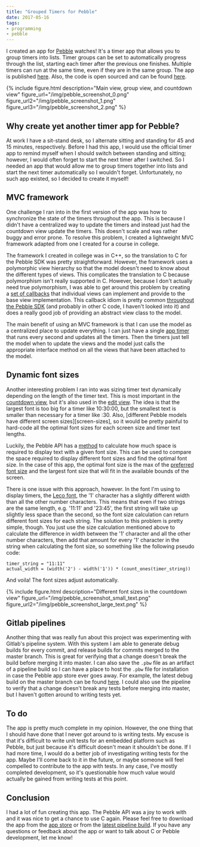 ```yaml
---
title: "Grouped Timers for Pebble"
date: 2017-05-16
tags:
- programming
- pebble
---
```


I created an app for [Pebble][pebble-link] watches! It's a timer app that
allows you to group timers into lists. Timer groups can be set to automatically
progress through the list, starting each timer after the previous one finishes.
Multiple timers can run at the same time, even if they are in the same group.
The app is published [here][app-link]. Also, the code is open sourced and can
be found [here][code-link].

<!--more-->

{% include figure.html description="Main view, group view, and countdown view"
figure_url="/img/pebble_screenshot_0.png"
figure_url2="/img/pebble_screenshot_1.png"
figure_url3="/img/pebble_screenshot_2.png" %}

## Why create yet another timer app for Pebble?
At work I have a sit-stand desk, so I alternate sitting and standing for 45 and
15 minutes, respectively. Before I had this app, I would use the official timer
app to remind myself when I should switch between standing and sitting; however,
I would often forget to start the next timer after I switched. So I needed an
app that would allow me to group timers together into lists and start the next
timer automatically so I wouldn't forget. Unfortunately, no such app existed, so
I decided to create it myself!

## MVC framework
One challenge I ran into in the first version of the app was how to synchronize
the state of the timers throughout the app. This is because I didn't have a
centralized way to update the timers and instead just had the countdown view
update the timers. This doesn't scale and was rather buggy and error prone.
To resolve this problem, I created a lightweight MVC framework adapted from one
I created for a course in college.

The framework I created in college was in C++, so the translation to C for the
Pebble SDK was pretty straightforward. However, the framework uses a
polymorphic view hierarchy so that the model doesn't need to know about the
different types of views. This complicates the translation to C because
polymorphism isn't really supported in C. However, because I don't actually
need true polymorphism, I was able to get around this problem by creating a
[set of callbacks][view-interface] that individual views can implement and provide
to the base view implementation. This callback idiom is pretty common
[throughout the Pebble SDK][menu-layer-callbacks] (and probably in other C code,
I haven't looked into it) and does a really good job of providing an abstract
view class to the model.

The main benefit of using an MVC framework is that I can use the model as a
centralized place to update everything. I can just have a single [app timer][app-timer]
that runs every second and updates all the timers. Then the timers just tell
the model when to update the views and the model just calls the appropriate
interface method on all the views that have been attached to the model.

## Dynamic font sizes
Another interesting problem I ran into was sizing timer text dynamically
depending on the length of the timer text. This is most important in the
[countdown view][countdown-view], but it's also used in the [edit view][edit-view].
The idea is that the largest font is too big for a timer like 10:30:00, but the
smallest text is smaller than necessary for a timer like :30. Also,
[different Pebble models have different screen sizes][screen-sizes], so it would
be pretty painful to hard-code all the optimal font sizes for each screen size and
timer text lengths.

Luckily, the Pebble API has a [method][graphics-layout] to calculate how much
space is required to display text with a given font size. This can be used to compare the
space required to display different font sizes and find the optimal font size.
In the case of this app, the optimal font size is the max of the
[preferred font size][preferred-font-size] and the largest font size that
will fit in the available bounds of the screen.

There is one issue with this approach, however. In the font I'm using to display
timers, the [Leco font][leco-font], the '1' character has a slightly
different width than all the other number characters. This means that even if two
strings are the same length, e.g. '11:11' and '23:45', the first string will
take up slightly less space than the second, so the font size calculation can
return different font sizes for each string. The solution to this problem is
pretty simple, though. You just use the size calculation mentioned above to
calculate the difference in width between the '1' character and all the other
number characters, then add that amount for every '1' character in the string
when calculating the font size, so something like the following pseudo code:

```
timer_string = "11:11"
actual_width = (width('2') - width('1')) * (count_ones(timer_string))
```

And voila! The font sizes adjust automatically.

{% include figure.html description="Different font sizes in the countdown view"
figure_url="/img/pebble_screenshot_small_text.png"
figure_url2="/img/pebble_screenshot_large_text.png" %}

## Gitlab pipelines
Another thing that was really fun about this project was experimenting with
Gitlab's pipeline system. With this system I am able to generate debug builds
for every commit, and release builds for commits merged to the master branch.
This is great for verifying that a change doesn't break the build before merging
it into master. I can also save the `.pbw` file as an artifact of a pipeline
build so I can have a place to host the `.pbw` file for installation in case
the Pebble app store ever goes away. For example, the latest debug build on
the master branch can be found [here][latest-debug-build]. I could also use
the pipeline to verify that a change doesn't break any tests before merging into
master, but I haven't gotten around to writing tests yet.

## To do
The app is pretty much complete in my opinion. However, the one thing that I
should have done that I never got around to is writing tests. My excuse is that
it's difficult to write unit tests for an embedded platform such as Pebble, but
just because it's difficult doesn't mean it shouldn't be done. If I had more time,
I would do a better job of investigating writing tests for the app. Maybe I'll
come back to it in the future, or maybe someone will feel compelled to contribute
to the app with tests. In any case, I've mostly completed development, so it's
questionable how much value would actually be gained from writing tests at this
point.

## Conclusion
I had a lot of fun creating this app. The Pebble API was a joy to work with and
it was nice to get a chance to use C again. Please feel free to download the
app from the [app store][app-link] or from the [latest pipeline build][latest-debug-build].
If you have any questions or feedback about the app or want to talk about C or
Pebble development, let me know!


[pebble-link]: https://www.pebble.com/
[app-link]: https://apps.getpebble.com/en_US/application/58f985730dfc329fda001649
[code-link]: https://gitlab.com/spencewenski/pebble_grouped_timers
[view-interface]: https://spencewenski.gitlab.io/pebble_grouped_timers/struct_view__interface.html
[menu-layer-callbacks]: https://developer.pebble.com/docs/c/User_Interface/Layers/MenuLayer/#MenuLayerCallbacks
[app-timer]: https://developer.pebble.com/docs/c/Foundation/Timer/
[edit-view]: https://spencewenski.gitlab.io/pebble_grouped_timers/group___edit__view.html
[countdown-view]: https://spencewenski.gitlab.io/pebble_grouped_timers/group___countdown__view.html
[screens-sizes]: https://developer.pebble.com/guides/best-practices/building-for-every-pebble/#screen-sizes
[graphics-layout]: https://developer.pebble.com/docs/c/Graphics/Drawing_Text/#graphics_text_layout_get_content_size
[preferred-font-size]: https://spencewenski.gitlab.io/pebble_grouped_timers/group__draw__utility.html#gaff48d5e19d87ce0ec559d9ecfc8e2505
[leco-font]: https://developer.pebble.com/guides/app-resources/system-fonts/#leco
[latest-debug-build]: https://gitlab.com/spencewenski/pebble_grouped_timers/builds/artifacts/master/browse/?job=debug_deploy
